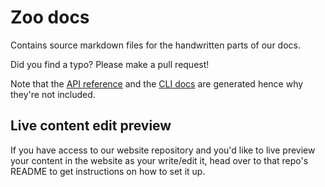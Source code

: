 # Zoo docs

Contains source markdown files for the handwritten parts of our docs.

Did you find a typo? Please make a pull request!

Note that the [API reference](https://zoo.dev/docs/api) and the [CLI docs](https://zoo.dev/docs/developer-tools/cli/manual) are generated hence why they're not included.

## Live content edit preview

If you have access to our website repository and you'd like to live preview your content in the website as your write/edit it, head over to that repo's README to get instructions on how to set it up.
